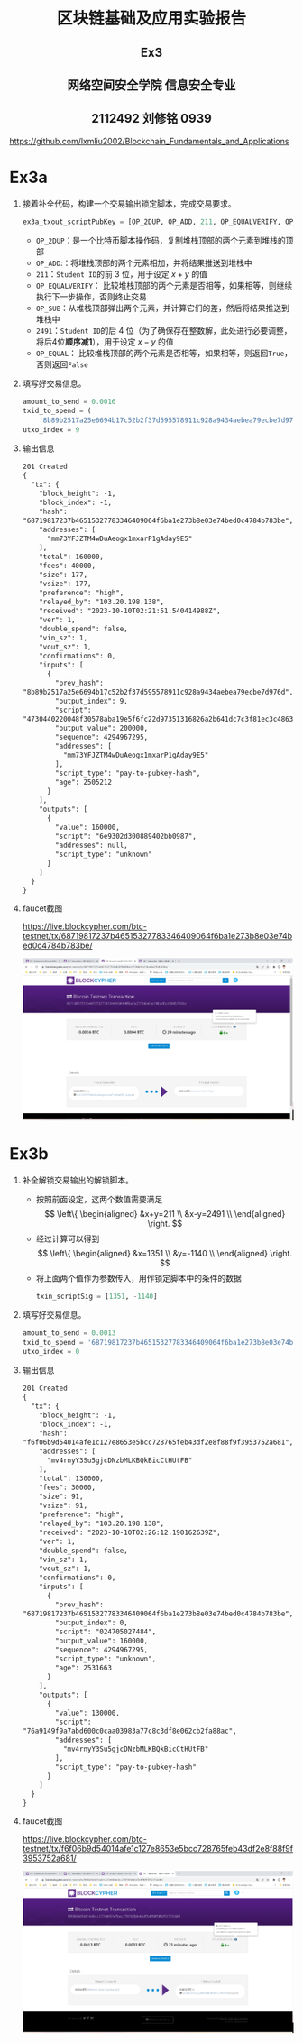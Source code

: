 # 	<center>**区块链基础及应用实验报告**</center>

## <center>**Ex3**</center>

## <center> **网络空间安全学院 信息安全专业**</center>

## <center> **2112492 刘修铭 0939**</center>

https://github.com/lxmliu2002/Blockchain_Fundamentals_and_Applications

# Ex3a
1. 接着补全代码，构建一个交易输出锁定脚本，完成交易要求。

   ```python
   ex3a_txout_scriptPubKey = [OP_2DUP, OP_ADD, 211, OP_EQUALVERIFY, OP_SUB, 2491, OP_EQUAL]
   ```

   * `OP_2DUP`：是一个比特币脚本操作码，复制堆栈顶部的两个元素到堆栈的顶部
   * `OP_ADD`:：将堆栈顶部的两个元素相加，并将结果推送到堆栈中
   * `211`：`Student ID`的前 3 位，用于设定 $x+y$ 的值
   * `OP_EQUALVERIFY`： 比较堆栈顶部的两个元素是否相等，如果相等，则继续执行下一步操作，否则终止交易
   * `OP_SUB`：从堆栈顶部弹出两个元素，并计算它们的差，然后将结果推送到堆栈中
   * `2491`：`Student ID`的后 4 位（为了确保存在整数解，此处进行必要调整，将后4位**顺序减1**），用于设定 $x-y$ 的值
   * `OP_EQUAL`： 比较堆栈顶部的两个元素是否相等，如果相等，则返回`True`，否则返回`False`

2. 填写好交易信息。

   ```python
   amount_to_send = 0.0016
   txid_to_spend = (
       '8b89b2517a25e6694b17c52b2f37d595578911c928a9434aebea79ecbe7d976d')
   utxo_index = 9
   ```

3. 输出信息

   ```shell
   201 Created
   {
     "tx": {
       "block_height": -1,
       "block_index": -1,
       "hash": "68719817237b46515327783346409064f6ba1e273b8e03e74bed0c4784b783be",
       "addresses": [
         "mm73YFJZTM4wDuAeogx1mxarP1gAday9E5"
       ],
       "total": 160000,
       "fees": 40000,
       "size": 177,
       "vsize": 177,
       "preference": "high",
       "relayed_by": "103.20.198.138",
       "received": "2023-10-10T02:21:51.540414988Z",
       "ver": 1,
       "double_spend": false,
       "vin_sz": 1,
       "vout_sz": 1,
       "confirmations": 0,
       "inputs": [
         {
           "prev_hash": "8b89b2517a25e6694b17c52b2f37d595578911c928a9434aebea79ecbe7d976d",
           "output_index": 9,
           "script": "4730440220048f30578aba19e5f6fc22d97351316826a2b641dc7c3f81ec3c4863aa6947c5022038e290d850795e46c46329a53218fe32d0aa316fe817c0f751b5a3e2856cdbe9012103c85c1570a642c8f4eefac761bd3b62e6eae034290a80eb5b4f78bfbe13bd3502",
           "output_value": 200000,
           "sequence": 4294967295,
           "addresses": [
             "mm73YFJZTM4wDuAeogx1mxarP1gAday9E5"
           ],
           "script_type": "pay-to-pubkey-hash",
           "age": 2505212
         }
       ],
       "outputs": [
         {
           "value": 160000,
           "script": "6e9302d300889402bb0987",
           "addresses": null,
           "script_type": "unknown"
         }
       ]
     }
   }
   ```

4. faucet截图

   https://live.blockcypher.com/btc-testnet/tx/68719817237b46515327783346409064f6ba1e273b8e03e74bed0c4784b783be/

   <img src="./pic/Ex3a.png" style="zoom:67%;" />





# Ex3b

1. 补全解锁交易输出的解锁脚本。

   * 按照前面设定，这两个数值需要满足
     $$
     \left\{
     \begin{aligned}
     &x+y=211 \\
     &x-y=2491 \\
     \end{aligned}
     \right.
     $$
   * 经过计算可以得到
     $$
     \left\{
     \begin{aligned}
     &x=1351 \\
     &y=-1140 \\
     \end{aligned}
     \right.
     $$
   * 将上面两个值作为参数传入，用作锁定脚本中的条件的数据
     ```python
     txin_scriptSig = [1351, -1140]
     ```

2. 填写好交易信息。

   ```python
   amount_to_send = 0.0013
   txid_to_spend = '68719817237b46515327783346409064f6ba1e273b8e03e74bed0c4784b783be'
   utxo_index = 0
   ```

3. 输出信息

   ```shell
   201 Created
   {
     "tx": {
       "block_height": -1,
       "block_index": -1,
       "hash": "f6f06b9d54014afe1c127e8653e5bcc728765feb43df2e8f88f9f3953752a681",
       "addresses": [
         "mv4rnyY3Su5gjcDNzbMLKBQkBicCtHUtFB"
       ],
       "total": 130000,
       "fees": 30000,
       "size": 91,
       "vsize": 91,
       "preference": "high",
       "relayed_by": "103.20.198.138",
       "received": "2023-10-10T02:26:12.190162639Z",
       "ver": 1,
       "double_spend": false,
       "vin_sz": 1,
       "vout_sz": 1,
       "confirmations": 0,
       "inputs": [
         {
           "prev_hash": "68719817237b46515327783346409064f6ba1e273b8e03e74bed0c4784b783be",
           "output_index": 0,
           "script": "024705027484",
           "output_value": 160000,
           "sequence": 4294967295,
           "script_type": "unknown",
           "age": 2531663
         }
       ],
       "outputs": [
         {
           "value": 130000,
           "script": "76a9149f9a7abd600c0caa03983a77c8c3df8e062cb2fa88ac",
           "addresses": [
             "mv4rnyY3Su5gjcDNzbMLKBQkBicCtHUtFB"
           ],
           "script_type": "pay-to-pubkey-hash"
         }
       ]
     }
   }
   ```

4. faucet截图

   https://live.blockcypher.com/btc-testnet/tx/f6f06b9d54014afe1c127e8653e5bcc728765feb43df2e8f88f9f3953752a681/

   <img src="./pic/Ex3b.png" style="zoom:67%;" />

